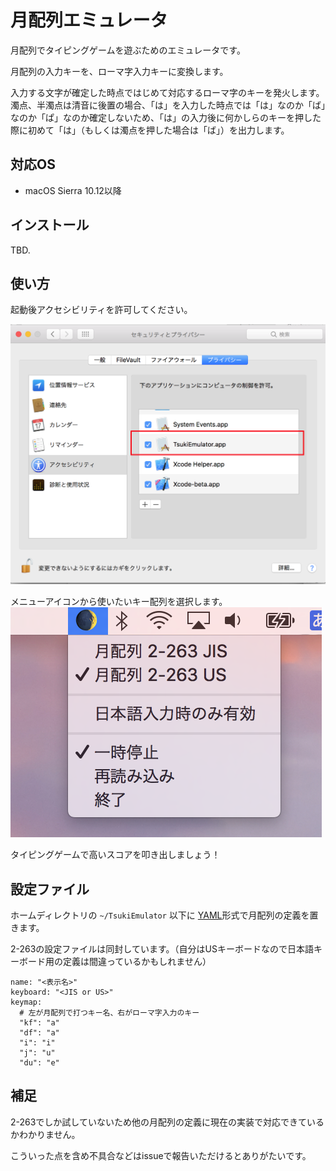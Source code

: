 # 月配列エミュレータ

月配列でタイピングゲームを遊ぶためのエミュレータです。

月配列の入力キーを、ローマ字入力キーに変換します。

入力する文字が確定した時点ではじめて対応するローマ字のキーを発火します。濁点、半濁点は清音に後置の場合、「は」を入力した時点では「は」なのか「ば」なのか「ぱ」なのか確定しないため、「は」の入力後に何かしらのキーを押した際に初めて「は」（もしくは濁点を押した場合は「ば」）を出力します。


## 対応OS

- macOS Sierra 10.12以降

## インストール

TBD.

## 使い方

起動後アクセシビリティを許可してください。

![](./imgs/PrivacySettings.png)

メニューアイコンから使いたいキー配列を選択します。
![](./imgs/MenuCapture.png)

タイピングゲームで高いスコアを叩き出しましょう！

## 設定ファイル

ホームディレクトリの `~/TsukiEmulator` 以下に [YAML](https://ja.wikipedia.org/wiki/YAML)形式で月配列の定義を置きます。

2-263の設定ファイルは同封しています。（自分はUSキーボードなので日本語キーボード用の定義は間違っているかもしれません）


```
name: "<表示名>"
keyboard: "<JIS or US>"
keymap:
  # 左が月配列で打つキー名、右がローマ字入力のキー
  "kf": "a"
  "df": "a"
  "i": "i"
  "j": "u"
  "du": "e"
```

## 補足

2-263でしか試していないため他の月配列の定義に現在の実装で対応できているかわかりません。

こういった点を含め不具合などはissueで報告いただけるとありがたいです。
